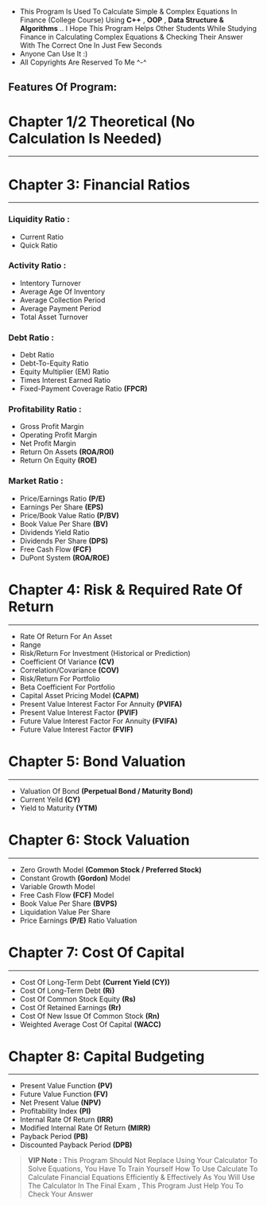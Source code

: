 - This Program Is Used To Calculate Simple & Complex Equations In Finance (College Course)
Using **C++** , **OOP** , **Data Structure & Algorithms** .. I Hope This Program Helps Other Students While Studying Finance in Calculating
Complex Equations & Checking Their Answer With The Correct One In Just Few Seconds 
- Anyone Can Use It :)
- All Copyrights Are Reserved To Me ^-^

## Features Of Program:

# Chapter 1/2 Theoretical **(No Calculation Is Needed)**
-------------------------------------------

# Chapter 3: Financial Ratios
-----------------------------

### Liquidity Ratio :
- Current Ratio
- Quick Ratio

### Activity Ratio :

- Intentory Turnover
- Average Age Of Inventory
- Average Collection Period
- Average Payment Period
- Total Asset Turnover

### Debt Ratio :

- Debt Ratio
- Debt-To-Equity Ratio
- Equity Multiplier (EM) Ratio
- Times Interest Earned Ratio
- Fixed-Payment Coverage Ratio **(FPCR)**

### Profitability Ratio :
- Gross Profit Margin
- Operating Profit Margin
- Net Profit Margin
- Return On Assets **(ROA/ROI)**
- Return On Equity **(ROE)**

### Market Ratio :
- Price/Earnings Ratio **(P/E)**
- Earnings Per Share **(EPS)**
- Price/Book Value Ratio **(P/BV)**
- Book Value Per Share **(BV)**
- Dividends Yield Ratio
- Dividends Per Share **(DPS)**
- Free Cash Flow **(FCF)**
- DuPont System **(ROA/ROE)**

# Chapter 4: Risk & Required Rate Of Return
-------------------------------------------

- Rate Of Return For An Asset
- Range
- Risk/Return For Investment (Historical or Prediction)
- Coefficient Of Variance **(CV)**
- Correlation/Covariance **(COV)**
- Risk/Return For Portfolio 
- Beta Coefficient For Portfolio
- Capital Asset Pricing Model **(CAPM)**
- Present Value Interest Factor For Annuity **(PVIFA)**
- Present Value Interest Factor **(PVIF)**
- Future Value Interest Factor For Annuity **(FVIFA)**
- Future Value Interest Factor **(FVIF)**

# Chapter 5: Bond Valuation
---------------------------

- Valuation Of Bond **(Perpetual Bond / Maturity Bond)**
- Current Yeild **(CY)**
- Yield to Maturity **(YTM)**

# Chapter 6: Stock Valuation
----------------------------

- Zero Growth Model **(Common Stock / Preferred Stock)**
- Constant Growth **(Gordon)** Model 
- Variable Growth Model 
- Free Cash Flow **(FCF)** Model
- Book Value Per Share **(BVPS)**
- Liquidation Value Per Share
- Price Earnings **(P/E)** Ratio Valuation

# Chapter 7: Cost Of Capital
----------------------------

- Cost Of Long-Term Debt **(Current Yield (CY))**
- Cost Of Long-Term Debt **(Ri)**
- Cost Of Common Stock Equity **(Rs)**
- Cost Of Retained Earnings **(Rr)**
- Cost Of New Issue Of Common Stock **(Rn)**
- Weighted Average Cost Of Capital **(WACC)**


# Chapter 8: Capital Budgeting
------------------------------

- Present Value Function **(PV)**
- Future Value Function **(FV)**
- Net Present Value **(NPV)**
- Profitability Index **(PI)**
- Internal Rate Of Return **(IRR)**
- Modified Internal Rate Of Return **(MIRR)**
- Payback Period **(PB)**
- Discounted Payback Period **(DPB)**

> **VIP Note :** This Program Should Not Replace Using Your Calculator To Solve Equations, You Have To Train Yourself How To Use Calculate To Calculate 
Financial Equations Efficiently & Effectively As You Will Use The Calculator In The Final Exam , This Program Just Help You To Check Your Answer 
